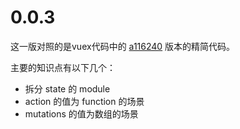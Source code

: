 # 0.0.3

这一版对照的是vuex代码中的 [a116240](https://github.com/vuejs/vuex/commit/a116240) 版本的精简代码。

主要的知识点有以下几个：

 - 拆分 state 的 module
 - action 的值为 function 的场景
 - mutations 的值为数组的场景
